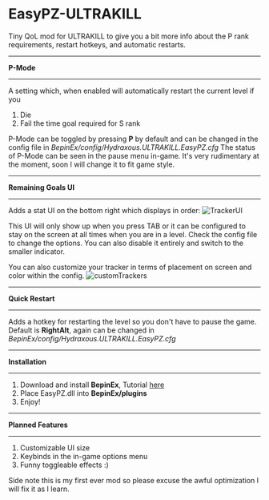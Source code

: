 # EasyPZ-ULTRAKILL
Tiny QoL mod for ULTRAKILL to give you a bit more info about the P rank requirements, restart hotkeys, and automatic restarts.


_______________________________________________________________________________________________________________________________________
**P-Mode**
_______________________________________________________________________________________________________________________________________
A setting which, when enabled will automatically restart the current level if you 
1. Die
2. Fail the time goal required for S rank

P-Mode can be toggled by pressing **P** by default and can be changed in the config file in *BepinEx/config/Hydraxous.ULTRAKILL.EasyPZ.cfg*
The status of P-Mode can be seen in the pause menu in-game. It's very rudimentary at the moment, soon I will change it to fit game style.

_______________________________________________________________________________________________________________________________________
**Remaining Goals UI**
_______________________________________________________________________________________________________________________________________
Adds a stat UI on the bottom right which displays in order:
![TrackerUI](https://cdn.discordapp.com/attachments/432329547023908884/1020131487611375666/wau8wd9ajwid.png)
 
 This UI will only show up when you press TAB or it can be configured to stay on the screen at all times when you are in a level. 
 Check the config file to change the options. You can also disable it entirely and switch to the smaller indicator.

You can also customize your tracker in terms of placement on screen and color within the config.
![customTrackers](https://cdn.discordapp.com/attachments/432329547023908884/1020128011552575629/color2.png)
_______________________________________________________________________________________________________________________________________
**Quick Restart**
_______________________________________________________________________________________________________________________________________
Adds a hotkey for restarting the level so you don't have to pause the game.
Default is **RightAlt**, again can be changed in *BepinEx/config/Hydraxous.ULTRAKILL.EasyPZ.cfg*

_______________________________________________________________________________________________________________________________________
**Installation**
_______________________________________________________________________________________________________________________________________
1. Download and install **BepinEx**, Tutorial [here](https://www.youtube.com/watch?v=meNiXcbPh_s)
2. Place EasyPZ.dll into **BepinEx/plugins**
3. Enjoy!

_______________________________________________________________________________________________________________________________________
**Planned Features**
_______________________________________________________________________________________________________________________________________
1. Customizable UI size
2. Keybinds in the in-game options menu
3. Funny toggleable effects :)


Side note this is my first ever mod so please excuse the awful optimization I will fix it as I learn.
